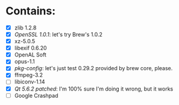 # Contains:
 - [x] zlib 1.2.8
 - [x] _OpenSSL 1.0.1_: let's try Brew's 1.0.2
 - [x] xz-5.0.5
 - [x] libexif 0.6.20
 - [x] OpenAL Soft
 - [x] opus-1.1
 - [x] _pkg-config_: let's just test 0.29.2 provided by brew core, please.
 - [x] ffmpeg-3.2
 - [ ] libiconv-1.14
 - [x] _Qt 5.6.2 patched_: I'm 100% sure I'm doing it wrong, but it works
 - [ ] Google Crashpad
